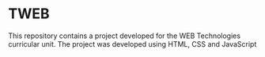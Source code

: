 # TWEB
This repository contains a project developed for the WEB Technologies curricular unit. The project was developed using HTML, CSS and JavaScript
